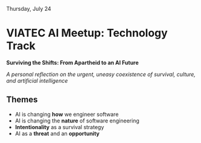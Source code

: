 Thursday, July 24

# VIATEC AI Meetup: Technology Track

**Surviving the Shifts: From Apartheid to an AI Future**

*A personal reflection on the urgent, uneasy coexistence of survival, culture, and artificial intelligence*

## Themes

- AI is changing **how** we engineer software
- AI is changing the **nature** of software engineering
- **Intentionality** as a survival strategy
- AI as a **threat** and an **opportunity**
